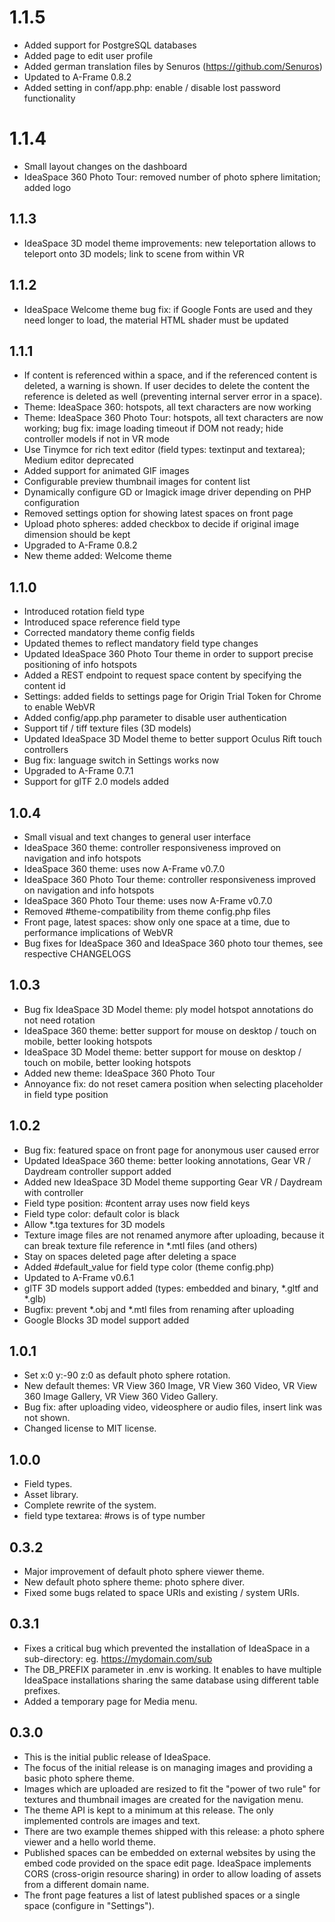 # 1.1.5

- Added support for PostgreSQL databases
- Added page to edit user profile
- Added german translation files by Senuros (https://github.com/Senuros)
- Updated to A-Frame 0.8.2
- Added setting in conf/app.php: enable / disable lost password functionality 

# 1.1.4

- Small layout changes on the dashboard
- IdeaSpace 360 Photo Tour: removed number of photo sphere limitation; added logo

## 1.1.3

- IdeaSpace 3D model theme improvements: new teleportation allows to teleport onto 3D models; link to scene from within VR

## 1.1.2

- IdeaSpace Welcome theme bug fix: if Google Fonts are used and they need longer to load, the material HTML shader must be updated

## 1.1.1

- If content is referenced within a space, and if the referenced content is deleted, a warning is shown. If user decides to delete the content the reference is deleted as well (preventing internal server error in a space). 
- Theme: IdeaSpace 360: hotspots, all text characters are now working
- Theme: IdeaSpace 360 Photo Tour: hotspots, all text characters are now working; bug fix: image loading timeout if DOM not ready; hide controller models if not in VR mode
- Use Tinymce for rich text editor (field types: textinput and textarea); Medium editor deprecated
- Added support for animated GIF images 
- Configurable preview thumbnail images for content list
- Dynamically configure GD or Imagick image driver depending on PHP configuration
- Removed settings option for showing latest spaces on front page
- Upload photo spheres: added checkbox to decide if original image dimension should be kept 
- Upgraded to A-Frame 0.8.2
- New theme added: Welcome theme

## 1.1.0

- Introduced rotation field type 
- Introduced space reference field type 
- Corrected mandatory theme config fields
- Updated themes to reflect mandatory field type changes
- Updated IdeaSpace 360 Photo Tour theme in order to support precise positioning of info hotspots
- Added a REST endpoint to request space content by specifying the content id
- Settings: added fields to settings page for Origin Trial Token for Chrome to enable WebVR
- Added config/app.php parameter to disable user authentication
- Support tif / tiff texture files (3D models)
- Updated IdeaSpace 3D Model theme to better support Oculus Rift touch controllers
- Bug fix: language switch in Settings works now
- Upgraded to A-Frame 0.7.1
- Support for glTF 2.0 models added

## 1.0.4

- Small visual and text changes to general user interface
- IdeaSpace 360 theme: controller responsiveness improved on navigation and info hotspots
- IdeaSpace 360 theme: uses now A-Frame v0.7.0
- IdeaSpace 360 Photo Tour theme: controller responsiveness improved on navigation and info hotspots
- IdeaSpace 360 Photo Tour theme: uses now A-Frame v0.7.0
- Removed #theme-compatibility from theme config.php files
- Front page, latest spaces: show only one space at a time, due to performance implications of WebVR
- Bug fixes for IdeaSpace 360 and IdeaSpace 360 photo tour themes, see respective CHANGELOGS

## 1.0.3

- Bug fix IdeaSpace 3D Model theme: ply model hotspot annotations do not need rotation
- IdeaSpace 360 theme: better support for mouse on desktop / touch on mobile, better looking hotspots 
- IdeaSpace 3D Model theme: better support for mouse on desktop / touch on mobile, better looking hotspots
- Added new theme: IdeaSpace 360 Photo Tour
- Annoyance fix: do not reset camera position when selecting placeholder in field type position

## 1.0.2

- Bug fix: featured space on front page for anonymous user caused error 
- Updated IdeaSpace 360 theme: better looking annotations, Gear VR / Daydream controller support added
- Added new IdeaSpace 3D Model theme supporting Gear VR / Daydream with controller 
- Field type position: #content array uses now field keys
- Field type color: default color is black
- Allow *.tga textures for 3D models
- Texture image files are not renamed anymore after uploading, because it can break texture file reference in *.mtl files (and others)
- Stay on spaces deleted page after deleting a space
- Added #default_value for field type color (theme config.php)
- Updated to A-Frame v0.6.1
- glTF 3D models support added (types: embedded and binary, *.gltf and *.glb)
- Bugfix: prevent *.obj and *.mtl files from renaming after uploading
- Google Blocks 3D model support added

## 1.0.1

- Set x:0 y:-90 z:0 as default photo sphere rotation.
- New default themes: VR View 360 Image, VR View 360 Video, VR View 360 Image Gallery, VR View 360 Video Gallery.
- Bug fix: after uploading video, videosphere or audio files, insert link was not shown.
- Changed license to MIT license.

## 1.0.0

- Field types.
- Asset library.
- Complete rewrite of the system.
- field type textarea: #rows is of type number

## 0.3.2

- Major improvement of default photo sphere viewer theme.
- New default photo sphere theme: photo sphere diver.
- Fixed some bugs related to space URIs and existing / system URIs.

## 0.3.1

- Fixes a critical bug which prevented the installation of IdeaSpace in a sub-directory: eg. https://mydomain.com/sub
- The DB_PREFIX parameter in .env is working. It enables to have multiple IdeaSpace installations sharing the same database using different table prefixes.
- Added a temporary page for Media menu.

## 0.3.0  

- This is the initial public release of IdeaSpace.
- The focus of the initial release is on managing images and providing a basic photo sphere theme.
- Images which are uploaded are resized to fit the "power of two rule" for textures and thumbnail images are created for the navigation menu.
- The theme API is kept to a minimum at this release. The only implemented controls are images and text.
- There are two example themes shipped with this release: a photo sphere viewer and a hello world theme. 
- Published spaces can be embedded on external websites by using the embed code provided on the space edit page. IdeaSpace implements CORS (cross-origin resource sharing) in order to allow loading of assets from a different domain name.
- The front page features a list of latest published spaces or a single space (configure in "Settings").
